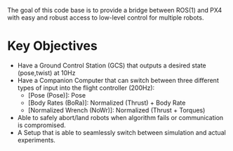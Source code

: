 The goal of this code base is to provide a bridge between ROS(1) and PX4 with easy and robust access to low-level control for multiple robots.

# Key Objectives
* Have a Ground Control Station (GCS) that outputs a desired state (pose,twist) at 10Hz
* Have a Companion Computer that can switch between three different types of input into the flight controller (200Hz):
    * \[Pose (Pose)\]: Pose
    * \[Body Rates (BoRa)\]: Normalized (Thrust) + Body Rate 
    * \[Normalized Wrench (NoWr)\]: Normalized (Thrust + Torques)
* Able to safely abort/land robots when algorithm fails or communication is compromised.
* A Setup that is able to seamlessly switch between simulation and actual experiments.
